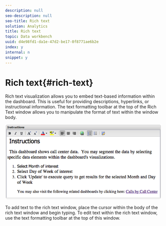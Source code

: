 ```yaml
---
description: null
seo-description: null
seo-title: Rich text
solution: Analytics
title: Rich text
topic: Data workbench
uuid: d4e98fd1-da1e-47d2-be17-0f8771ae6b2e
index: y
internal: n
snippet: y
---
```


# Rich text{#rich-text}

Rich text visualization allows you to embed text-based information within the dashboard. This is useful for providing descriptions, hyperlinks, or instructional information. The text formatting toolbar at the top of the Rich Text window allows you to manipulate the format of text within the window body.

![](assets/rich_text.png)

To add text to the rich text window, place the cursor within the body of the rich text window and begin typing. To edit text within the rich text window, use the text formatting toolbar at the top of this window. 
